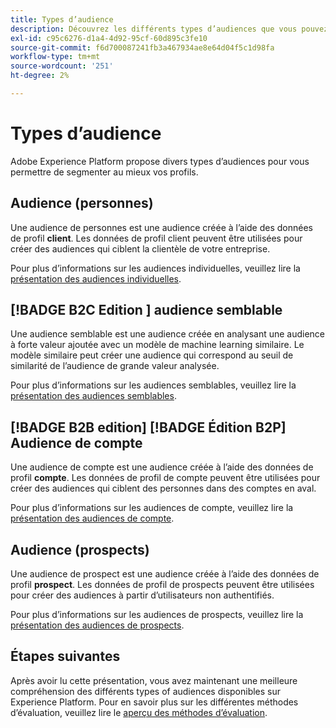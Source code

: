 ```yaml
---
title: Types d’audience
description: Découvrez les différents types d’audiences que vous pouvez créer sur Adobe Experience Platform.
exl-id: c95c6276-d1a4-4d92-95cf-60d895c3fe10
source-git-commit: f6d700087241fb3a467934ae8e64d04f5c1d98fa
workflow-type: tm+mt
source-wordcount: '251'
ht-degree: 2%

---
```


# Types d’audience

Adobe Experience Platform propose divers types d’audiences pour vous permettre de segmenter au mieux vos profils.

## Audience (personnes)

Une audience de personnes est une audience créée à l’aide des données de profil **client**. Les données de profil client peuvent être utilisées pour créer des audiences qui ciblent la clientèle de votre entreprise.

Pour plus d’informations sur les audiences individuelles, veuillez lire la [présentation des audiences individuelles](./people-audiences.md).

## [!BADGE B2C Edition ] audience semblable

Une audience semblable est une audience créée en analysant une audience à forte valeur ajoutée avec un modèle de machine learning similaire. Le modèle similaire peut créer une audience qui correspond au seuil de similarité de l’audience de grande valeur analysée.

Pour plus d’informations sur les audiences semblables, veuillez lire la [présentation des audiences semblables](./lookalike-audiences.md).

## [!BADGE B2B edition] [!BADGE Édition B2P] Audience de compte

Une audience de compte est une audience créée à l’aide des données de profil **compte**. Les données de profil de compte peuvent être utilisées pour créer des audiences qui ciblent des personnes dans des comptes en aval.

Pour plus d’informations sur les audiences de compte, veuillez lire la [présentation des audiences de compte](./account-audiences.md).

## Audience (prospects)

Une audience de prospect est une audience créée à l’aide des données de profil **prospect**. Les données de profil de prospects peuvent être utilisées pour créer des audiences à partir d’utilisateurs non authentifiés.

Pour plus d’informations sur les audiences de prospects, veuillez lire la [présentation des audiences de prospects](./prospect-audiences.md).

## Étapes suivantes

Après avoir lu cette présentation, vous avez maintenant une meilleure compréhension des différents types of audiences disponibles sur Experience Platform. Pour en savoir plus sur les différentes méthodes d’évaluation, veuillez lire le [aperçu des méthodes d’évaluation](../methods/overview.md).
